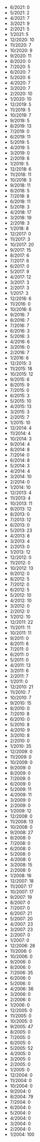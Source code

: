 *  6/2021: 0
*  5/2021: 2
*  4/2021: 7
*  3/2021: 9
*  2/2021: 5
*  1/2021: 5
*  12/2020: 10
*  11/2020: 7
*  10/2020: 9
*  9/2020: 11
*  8/2020: 0
*  7/2020: 5
*  6/2020: 7
*  5/2020: 6
*  4/2020: 7
*  3/2020: 7
*  2/2020: 10
*  1/2020: 10
*  12/2019: 5
*  11/2019: 5
*  10/2019: 7
*  9/2019: 5
*  8/2019: 13
*  7/2019: 0
*  6/2019: 11
*  5/2019: 5
*  4/2019: 5
*  3/2019: 0
*  2/2019: 6
*  1/2019: 5
*  12/2018: 6
*  11/2018: 11
*  10/2018: 3
*  9/2018: 11
*  8/2018: 5
*  7/2018: 8
*  6/2018: 11
*  5/2018: 3
*  4/2018: 17
*  3/2018: 19
*  2/2018: 3
*  1/2018: 8
*  12/2017: 0
*  11/2017: 3
*  10/2017: 20
*  9/2017: 15
*  8/2017: 6
*  7/2017: 6
*  6/2017: 0
*  5/2017: 9
*  4/2017: 12
*  3/2017: 3
*  2/2017: 3
*  1/2017: 3
*  12/2016: 6
*  11/2016: 0
*  10/2016: 6
*  9/2016: 7
*  8/2016: 7
*  7/2016: 7
*  6/2016: 3
*  5/2016: 3
*  4/2016: 6
*  3/2016: 0
*  2/2016: 7
*  1/2016: 6
*  12/2015: 3
*  11/2015: 18
*  10/2015: 12
*  9/2015: 6
*  8/2015: 9
*  7/2015: 0
*  6/2015: 3
*  5/2015: 10
*  4/2015: 13
*  3/2015: 3
*  2/2015: 7
*  1/2015: 10
*  12/2014: 4
*  11/2014: 4
*  10/2014: 3
*  9/2014: 4
*  8/2014: 8
*  7/2014: 0
*  6/2014: 8
*  5/2014: 3
*  4/2014: 4
*  3/2014: 10
*  2/2014: 0
*  1/2014: 10
*  12/2013: 4
*  11/2013: 4
*  10/2013: 11
*  9/2013: 12
*  8/2013: 0
*  7/2013: 12
*  6/2013: 0
*  5/2013: 23
*  4/2013: 8
*  3/2013: 4
*  2/2013: 0
*  1/2013: 12
*  12/2012: 0
*  11/2012: 0
*  10/2012: 13
*  9/2012: 0
*  8/2012: 5
*  7/2012: 0
*  6/2012: 5
*  5/2012: 10
*  4/2012: 10
*  3/2012: 0
*  2/2012: 0
*  1/2012: 10
*  12/2011: 22
*  11/2011: 11
*  10/2011: 11
*  9/2011: 0
*  8/2011: 6
*  7/2011: 0
*  6/2011: 0
*  5/2011: 0
*  4/2011: 13
*  3/2011: 6
*  2/2011: 7
*  1/2011: 0
*  12/2010: 21
*  11/2010: 7
*  10/2010: 7
*  9/2010: 15
*  8/2010: 0
*  7/2010: 8
*  6/2010: 0
*  5/2010: 8
*  4/2010: 9
*  3/2010: 8
*  2/2010: 0
*  1/2010: 35
*  12/2009: 0
*  11/2009: 0
*  10/2009: 0
*  9/2009: 0
*  8/2009: 0
*  7/2009: 0
*  6/2009: 0
*  5/2009: 11
*  4/2009: 11
*  3/2009: 0
*  2/2009: 0
*  1/2009: 12
*  12/2008: 0
*  11/2008: 13
*  10/2008: 0
*  9/2008: 27
*  8/2008: 0
*  7/2008: 0
*  6/2008: 0
*  5/2008: 0
*  4/2008: 0
*  3/2008: 15
*  2/2008: 0
*  1/2008: 16
*  12/2007: 18
*  11/2007: 17
*  10/2007: 17
*  9/2007: 19
*  8/2007: 0
*  7/2007: 0
*  6/2007: 21
*  5/2007: 20
*  4/2007: 23
*  3/2007: 23
*  2/2007: 0
*  1/2007: 0
*  12/2006: 28
*  11/2006: 0
*  10/2006: 0
*  9/2006: 0
*  8/2006: 0
*  7/2006: 35
*  6/2006: 0
*  5/2006: 0
*  4/2006: 36
*  3/2006: 0
*  2/2006: 0
*  1/2006: 0
*  12/2005: 0
*  11/2005: 0
*  10/2005: 0
*  9/2005: 47
*  8/2005: 0
*  7/2005: 0
*  6/2005: 0
*  5/2005: 52
*  4/2005: 0
*  3/2005: 0
*  2/2005: 0
*  1/2005: 0
*  12/2004: 0
*  11/2004: 0
*  10/2004: 0
*  9/2004: 0
*  8/2004: 79
*  7/2004: 0
*  6/2004: 0
*  5/2004: 0
*  4/2004: 0
*  3/2004: 0
*  2/2004: 0
*  1/2004: 100